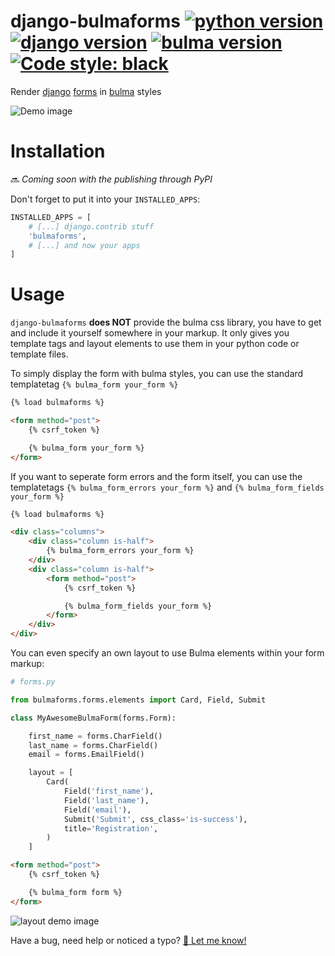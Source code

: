 # django-bulmaforms [![python version](https://img.shields.io/badge/python-3.x-blue.svg)]() [![django version](https://img.shields.io/badge/Django-1.11.x-brightgreen.svg)]() [![bulma version](https://img.shields.io/badge/Bulma-0.6.1-brightgreen.svg)]() [![Code style: black](https://img.shields.io/badge/code%20style-black-000000.svg)](https://github.com/psf/black)

Render [django](https://www.djangoproject.com/) [forms](https://docs.djangoproject.com/en/dev/topics/forms/) in [bulma](https://bulma.io/) styles

![Demo image](https://raw.githubusercontent.com/fechnert/django-bulmaforms/master/doc/img/demo.png)


# Installation

:soon: *Coming soon with the publishing through PyPI*

Don't forget to put it into your `INSTALLED_APPS`:

```python
INSTALLED_APPS = [
    # [...] django.contrib stuff
    'bulmaforms',
    # [...] and now your apps
]
```

# Usage

`django-bulmaforms` **does NOT** provide the bulma css library, you have to get and include it yourself somewhere in your markup. It only gives you template tags and layout elements to use them in your python code or template files.

To simply display the form with bulma styles, you can use the standard templatetag `{% bulma_form your_form %}`

```html
{% load bulmaforms %}

<form method="post">
    {% csrf_token %}

    {% bulma_form your_form %}
</form>
```

If you want to seperate form errors and the form itself, you can use the templatetags `{% bulma_form_errors your_form %}` and `{% bulma_form_fields your_form %}`

```html
{% load bulmaforms %}

<div class="columns">
    <div class="column is-half">
        {% bulma_form_errors your_form %}
    </div>
    <div class="column is-half">
        <form method="post">
            {% csrf_token %}

            {% bulma_form_fields your_form %}
        </form>
    </div>
</div>
```

You can even specify an own layout to use Bulma elements within your form markup:

```python
# forms.py

from bulmaforms.forms.elements import Card, Field, Submit

class MyAwesomeBulmaForm(forms.Form):

    first_name = forms.CharField()
    last_name = forms.CharField()
    email = forms.EmailField()

    layout = [
        Card(
            Field('first_name'),
            Field('last_name'),
            Field('email'),
            Submit('Submit', css_class='is-success'),
            title='Registration',
        )
    ]
```

```html
<form method="post">
    {% csrf_token %}

    {% bulma_form form %}
</form>
```

![layout demo image](https://raw.githubusercontent.com/fechnert/django-bulmaforms/master/doc/img/layout.png)

Have a bug, need help or noticed a typo? [:love_letter: Let me know!](https://github.com/fechnert/django-bulmaforms/issues/new)
